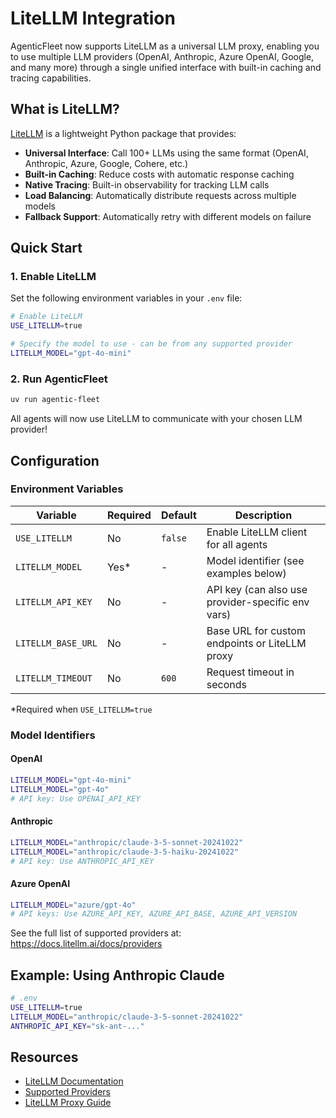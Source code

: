 # LiteLLM Integration

AgenticFleet now supports LiteLLM as a universal LLM proxy, enabling you to use multiple LLM providers (OpenAI, Anthropic, Azure OpenAI, Google, and many more) through a single unified interface with built-in caching and tracing capabilities.

## What is LiteLLM?

[LiteLLM](https://github.com/BerriAI/litellm) is a lightweight Python package that provides:

- **Universal Interface**: Call 100+ LLMs using the same format (OpenAI, Anthropic, Azure, Google, Cohere, etc.)
- **Built-in Caching**: Reduce costs with automatic response caching
- **Native Tracing**: Built-in observability for tracking LLM calls
- **Load Balancing**: Automatically distribute requests across multiple models
- **Fallback Support**: Automatically retry with different models on failure

## Quick Start

### 1. Enable LiteLLM

Set the following environment variables in your `.env` file:

```bash
# Enable LiteLLM
USE_LITELLM=true

# Specify the model to use - can be from any supported provider
LITELLM_MODEL="gpt-4o-mini"
```

### 2. Run AgenticFleet

```bash
uv run agentic-fleet
```

All agents will now use LiteLLM to communicate with your chosen LLM provider!

## Configuration

### Environment Variables

| Variable | Required | Default | Description |
|----------|----------|---------|-------------|
| `USE_LITELLM` | No | `false` | Enable LiteLLM client for all agents |
| `LITELLM_MODEL` | Yes* | - | Model identifier (see examples below) |
| `LITELLM_API_KEY` | No | - | API key (can also use provider-specific env vars) |
| `LITELLM_BASE_URL` | No | - | Base URL for custom endpoints or LiteLLM proxy |
| `LITELLM_TIMEOUT` | No | `600` | Request timeout in seconds |

*Required when `USE_LITELLM=true`

### Model Identifiers

#### OpenAI
```bash
LITELLM_MODEL="gpt-4o-mini"
LITELLM_MODEL="gpt-4o"
# API key: Use OPENAI_API_KEY
```

#### Anthropic
```bash
LITELLM_MODEL="anthropic/claude-3-5-sonnet-20241022"
LITELLM_MODEL="anthropic/claude-3-5-haiku-20241022"
# API key: Use ANTHROPIC_API_KEY
```

#### Azure OpenAI
```bash
LITELLM_MODEL="azure/gpt-4o"
# API keys: Use AZURE_API_KEY, AZURE_API_BASE, AZURE_API_VERSION
```

See the full list of supported providers at: https://docs.litellm.ai/docs/providers

## Example: Using Anthropic Claude

```bash
# .env
USE_LITELLM=true
LITELLM_MODEL="anthropic/claude-3-5-sonnet-20241022"
ANTHROPIC_API_KEY="sk-ant-..."
```

## Resources

- [LiteLLM Documentation](https://docs.litellm.ai/)
- [Supported Providers](https://docs.litellm.ai/docs/providers)
- [LiteLLM Proxy Guide](https://docs.litellm.ai/docs/proxy/quick_start)
